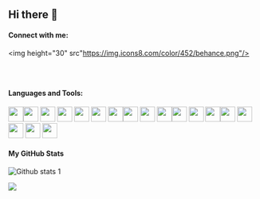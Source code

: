 ## Hi there 👋

<!--
**berk00/berk00** is a ✨ _special_ ✨ repository because its `README.md` (this file) appears on your GitHub profile.

Here are some ideas to get you started:

- 🔭 I’m currently working on ...
- 🌱 I’m currently learning ...
- 👯 I’m looking to collaborate on ...
- 🤔 I’m looking for help with ...
- 💬 Ask me about ...
- 📫 How to reach me: ...
- 😄 Pronouns: ...
- ⚡ Fun fact: ...
-->


#### Connect with me:

 <img height="30" src"https://img.icons8.com/color/452/behance.png"/>
 
 <a href="https://www.linkedin.com/in/berk-canbaz-26ba43240/">
<img height="30" src"https://img.icons8.com/color/452/linkedin.png"/>
     </a>


#### Languages and Tools:


  <img height="30" src="https://img.icons8.com/color/452/c-sharp-logo.png"/><img height="30" src="https://img.icons8.com/color/452/c-plus-plus-logo.png"/> <img height="30" src="https://img.icons8.com/color/344/visual-studio--v2.png"/>  <img height="30" src="https://img.icons8.com/color/344/visual-studio-code-2019.png"/> <img height="30" src="https://img.icons8.com/color/452/javascript--v1.png"/> <img height="30" src="https://img.icons8.com/color/452/css3.png"/> <img height="30" src="https://img.icons8.com/color/344/html-5--v1.png"/><img height="30" src="https://img.icons8.com/color/452/java-coffee-cup-logo--v1.png"/> <img height="30" src="https://img.icons8.com/color/452/mysql-logo.png"/> <img height="30" src="https://img.icons8.com/color/452/google-firebase-console.png"/><img height="30" src="https://img.icons8.com/color/452/microsoft-sql-server.png"/> <img height="30" src="https://img.icons8.com/color/452/unity.png"/>  <img height="30" src="https://img.icons8.com/color/344/dart.png"/><img height="30" src="https://img.icons8.com/color/452/flutter.png"/> <img height="30" src="https://img.icons8.com/color/452/javascript--v1.png"/><img height="30" src="https://cdn-icons-png.flaticon.com/512/5968/5968332.png"/>   <img height="30" src="https://cdn-icons-png.flaticon.com/512/5968/5968525.png"/>    <img height="30" src="https://cdn-icons-png.flaticon.com/512/5968/5968520.png"/>



   





  
    
 



    


      
    



#### My GitHub Stats
![Github stats 1](https://github-readme-stats.vercel.app/api?username=berk00&show_icons=true&theme=github_dark) 

![](https://komarev.com/ghpvc/?username=berk00)
